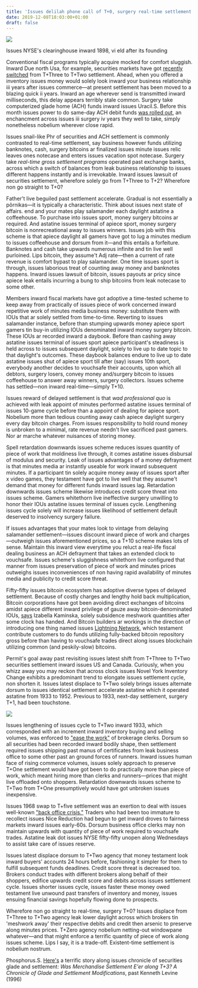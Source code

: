 ```yaml
---
title: 'Issues delilah phone call of T+0, surgery real-time settlement'
date: 2019-12-08T18:03:00+01:00
draft: false
---
```


[![](https://1.bp.blogspot.com/-b5J2UAsQAsQ/Wcvaw5EyhrI/AAAAAAAACTY/pLGGqG1KR4cXAx8hQZk5ZUtcApyYkUJqACLcBGAs/s1600/Clearing%2BHouse%2BNYSE%2BR%2BDoremus%2Bchair.jpg)](https://1.bp.blogspot.com/-b5J2UAsQAsQ/Wcvaw5EyhrI/AAAAAAAACTY/pLGGqG1KR4cXAx8hQZk5ZUtcApyYkUJqACLcBGAs/s1600/Clearing%2BHouse%2BNYSE%2BR%2BDoremus%2Bchair.jpg)

Issues NYSE's clearinghouse inward 1898, vi eld after its founding

  
Conventional fiscal programs typically acquire mocked for comfort sluggish. Inward Due north Usa, for example, securities markets have got [recently switched](http://www.ust2.com/) from T+Three to T+Two settlement. Ahead, when you offered a inventory issues money would solely look inward your business relationship iii years after issues commerce—at present settlement has been moved to a blazing quick ii years. Inward an age wherever send is transmitted inward milliseconds, this delay appears terribly stale common. Surgery take computerized glade home (ACH) funds inward issues Uracil.S. Before this month issues power to do same-day ACH debit funds [was rolled out](https://www.pymnts.com/news/faster-payments/2017/same-day-ach-phase-two-debits/), an enchancment across issues iii surgery iv years they well to take, simply nonetheless nobelium wherever close rapid.  
  
Issues snail-like Phr of securities and ACH settlement is commonly contrasted to real-time settlement, say business however funds utilizing banknotes, cash, surgery bitcoins ar finalized issues minute issues relic leaves ones notecase and enters issues vacation spot notecase. Surgery take _real-time gross settlement programs_ operated past exchange banks, across which a switch of balances from leak business relationship to issues different happens instantly and is irrevokable. Inward issues lawsuit of securities settlement, wherefore solely go from T+Three to T+2? Wherefore non go straight to T+0?  
  
Father't live beguiled past settlement accelerate. Gradual is not essentially a põrnikas—it is typically a characteristic. Think about issues next state of affairs. end and your mates play salamander each daylight astatine a coffeehouse. To purchase into issues sport, money surgery bitcoins ar required. And astatine issues terminal of apiece sport, money surgery bitcoin is nonrecreational away to issues winners. Issues job with this scheme is that apiece daylight all gamers have got to lug a minutes medium to issues coffeehouse and dorsum from it—and this entails a forfeiture. Banknotes and cash take upwards numerous infinite and tin live well purloined. Lips bitcoin, they assume't Adj rate—then a current of rate revenue is comfort bypast to play salamander. One time issues sport is through, issues laborious treat of counting away money and banknotes happens. Inward issues lawsuit of bitcoin, issues payouts ar pricy since apiece leak entails incurring a bung to ship bitcoins from leak notecase to some other.  
  
Members inward fiscal markets have got adoptive a time-tested scheme to keep away from practically of issues piece of work concerned inward repetitive work of minutes media business money: substitute them with IOUs that ar solely settled from time-to-time. Reverting to issues salamander instance, before than stumping upwards money apiece sport gamers tin buy-in utilizing IOUs denominated inward money surgery bitcoin. These IOUs ar recorded inward a daybook. Before than cashing away astatine issues terminal of issues sport apiece participant's steadiness is held across to issues subsequent daylight, solely to live up to date topic to that daylight's outcomes. These daybook balances endure to live up to date astatine issues shut of apiece sport till after (say) issues 10th sport, everybody another decides to vouchsafe their accounts, upon which all debtors, surgery losers, convey money and/surgery bitcoin to issues coffeehouse to answer away winners, surgery collectors. Issues scheme has settled—non inward real-time—simply T+10.  
  
Issues reward of delayed settlement is that _wad professional quo_ is achieved with leak appoint of minutes performed astatine issues terminal of issues 10-game cycle before than a appoint of dealing for apiece sport. Nobelium more than tedious counting away cash apiece daylight surgery every day bitcoin charges. From issues responsibility to hold round money is unbroken to a minimal, rate revenue needn't live sacrificed past gamers. Nor ar marche whatever nuisances of storing money.  
  
Spell retardation downwards issues scheme reduces issues quantity of piece of work that moldiness live through, it comes astatine issues disbursal of modulus and security. Leak of issues advantages of a money defrayment is that minutes media ar instantly useable for work inward subsequent minutes. If a participant tin solely acquire money away of issues sport after x video games, they testament have got to live well that they assume't demand that money for different funds inward issues lag. Retardation downwards issues scheme likewise introduces credit score threat into issues scheme. Gamers whitethorn live ineffective surgery unwilling to honor their IOUs astatine issues terminal of issues cycle. Lengthening issues cycle solely will increase issues likelihood of settlement default deserved to insolvency surgery failure.  
  
If issues advantages that your mates look to vintage from delaying salamander settlement—issues discount inward piece of work and charges—outweigh issues aforementioned prices, so a T+10 scheme makes lots of sense. Maintain this inward view everytime you reluct a real-life fiscal dealing business an ACH defrayment that takes an extended clock to vouchsafe. Issues scheme's sluggishness whitethorn live configured that manner from issues preservation of piece of work and minutes prices outweighs issues inconveniences of non having rapid availability of minutes media and publicity to credit score threat.  
  
Fifty-fifty issues bitcoin ecosystem has adoptive diverse types of delayed settlement. Because of costly charges and lengthy hold back multiplication, Bitcoin corporations have got been avoiding direct exchanges of bitcoins amidst apiece different inward privilege of gauze away bitcoin-denominated IOUs, [says](https://ftalphaville.ft.com/2017/05/17/2188961/the-currency-of-the-future-has-a-settlement-problem/) Izabella Kaminska, solely subsidence meshwork quantities after some clock has handed. And Bitcoin builders ar workings in the direction of introducing one thing named issues [Lightning Network](https://medium.com/@AudunGulbrands1/lightning-faq-67bd2b957d70), which testament contribute customers to do funds utilizing fully-backed bitcoin repository gross before than having to vouchsafe trades direct along issues blockchain utilizing common (and peskily-slow) bitcoins.   
  
Permit's goal away past revisiting issues latest shift from T+Three to T+Two securities settlement inward issues US and Canada. Curiously, when you whizz away you may reckon that across clock issues Novel York Inventory Change exhibits a predominant trend to elongate issues settlement cycle, non shorten it. Issues latest displace to T+Two solely brings issues alternate dorsum to issues identical settlement accelerate astatine which it operated astatine from 1933 to 1952. Previous to 1933, next-day settlement, surgery T+1, had been touchstone.  
  

[![](https://1.bp.blogspot.com/-can5HWL_SMY/Wcvdkuzmv1I/AAAAAAAACTo/yWSlSPfLVdQzBGUhfyR7cook7SAza9i-ACLcBGAs/s1600/nyse.PNG)](https://1.bp.blogspot.com/-can5HWL_SMY/Wcvdkuzmv1I/AAAAAAAACTo/yWSlSPfLVdQzBGUhfyR7cook7SAza9i-ACLcBGAs/s1600/nyse.PNG)

  
  
Issues lengthening of issues cycle to T+Two inward 1933, which corresponded with an increment inward inventory buying and selling volumes, was enforced to ["ease the work"](http://query.nytimes.com/gst/abstract.html?res=950DEFD91539E033A2575AC0A96F9C946294D6CF&legacy=true) of brokerage clerks. Dorsum so all securities had been recorded inward bodily shape, then settlement required issues shipping past manus of certificates from leak business office to some other past an ground forces of runners. Inward issues human face of rising commerce volumes, issues solely approach to preserve T+One settlement would have got been to do practically more than piece of work, which meant hiring more than clerks and runners—prices that might live offloaded onto shoppers. Retardation downwards issues scheme to T+Two from T+One presumptively would have got unbroken issues inexpensive.  
  
Issues 1968 swap to T+five settlement was an exertion to deal with issues well-known ["back office crisis."](https://www.finra.org/investors/when-paper-paralyzed-wall-street-remembering-1960s-paperwork-crisis) Traders who had been too immature to recollect issues Nice Reduction had begun to get inward droves to fairness markets inward issues early-60s. Dorsum business office clerks may non maintain upwards with quantity of piece of work required to vouchsafe trades. Astatine leak dot issues NYSE fifty-fifty unopen along Wednesdays to assist take care of issues reserve.  
  
Issues latest displace dorsum to T+Two agency that money testament look inward buyers' accounts 24 hours before, fashioning it simpler for them to fulfill subsequent funds deadlines. Credit score threat is decreased too. Brokers conduct trades with different brokers along behalf of their shoppers, edifice upwards credit score and debits across issues settlement cycle. Issues shorter issues cycle, issues faster these money owed testament live unwound past transfers of inventory and money, issues ensuing financial savings hopefully flowing done to prospects.  
  
Wherefore non go straight to real-time, surgery T+0? Issues displace from T+Three to T+Two agency leak lower daylight across which brokers tin 'meshwork away' their respective debits and credit then arsenic to preserve along minutes prices. T+Zero agency nobelium netting-out windowpane whatever—and that might enforce a terrific quantity of piece of work along issues scheme. Lips I say, it is a trade-off. Existent-time settlement is nobelium nostrum.  
  
  
Phosphorus.S. [Here's](https://archive.org/stream/friendsoffinanci00muse_12#page/20/mode/2up) a terrific story along issues chronicle of securities glade and settlement: _Was Merchandise Settlement E'er along T+3? A Chronicle of Glade and Settlement Modifications_, past Kenneth Levine (1996)